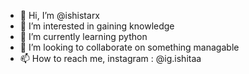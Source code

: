 - 👋 Hi, I’m @ishistarx
- 👀 I’m interested in gaining knowledge
- 🌱 I’m currently learning python
- 💞️ I’m looking to collaborate on something managable
- 📫 How to reach me, instagram : @ig.ishitaa 

<!---
ishistarx/ishistarx is a ✨ special ✨ repository because its `README.md` (this file) appears on your GitHub profile.
You can click the Preview link to take a look at your changes.
--->
